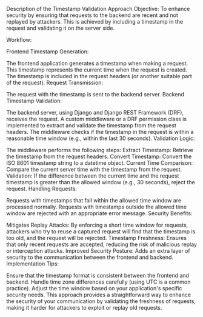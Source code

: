 Description of the Timestamp Validation Approach
Objective: To enhance security by ensuring that requests to the backend are recent and not replayed by attackers. This is achieved by including a timestamp in the request and validating it on the server side.

Workflow:

Frontend Timestamp Generation:

The frontend application generates a timestamp when making a request. This timestamp represents the current time when the request is created.
The timestamp is included in the request headers (or another suitable part of the request).
Request Transmission:

The request with the timestamp is sent to the backend server.
Backend Timestamp Validation:

The backend server, using Django and Django REST Framework (DRF), receives the request.
A custom middleware or a DRF permission class is implemented to extract and validate the timestamp from the request headers.
The middleware checks if the timestamp in the request is within a reasonable time window (e.g., within the last 30 seconds).
Validation Logic:

The middleware performs the following steps:
Extract Timestamp: Retrieve the timestamp from the request headers.
Convert Timestamp: Convert the ISO 8601 timestamp string to a datetime object.
Current Time Comparison: Compare the current server time with the timestamp from the request.
Validation: If the difference between the current time and the request timestamp is greater than the allowed window (e.g., 30 seconds), reject the request.
Handling Requests:

Requests with timestamps that fall within the allowed time window are processed normally.
Requests with timestamps outside the allowed time window are rejected with an appropriate error message.
Security Benefits:

Mitigates Replay Attacks: By enforcing a short time window for requests, attackers who try to reuse a captured request will find that the timestamp is too old, and the request will be rejected.
Timestamp Freshness: Ensures that only recent requests are accepted, reducing the risk of malicious replay or interception attacks.
Improved Security Posture: Adds an extra layer of security to the communication between the frontend and backend.
Implementation Tips:

Ensure that the timestamp format is consistent between the frontend and backend.
Handle time zone differences carefully (using UTC is a common practice).
Adjust the time window based on your application's specific security needs.
This approach provides a straightforward way to enhance the security of your communication by validating the freshness of requests, making it harder for attackers to exploit or replay old requests.